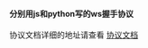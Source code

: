 #### 分别用js和python写的ws握手协议

协议文档详细的地址请查看 [协议文档](https://tools.ietf.org/html/draft-ietf-hybi-thewebsocketprotocol-10#section-4.2)